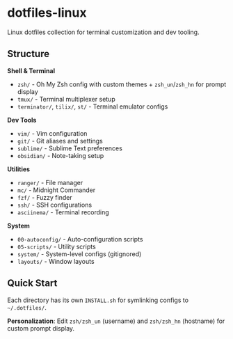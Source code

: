 dotfiles-linux
==========

Linux dotfiles collection for terminal customization and dev tooling.

## Structure

**Shell & Terminal**
- `zsh/` - Oh My Zsh config with custom themes + `zsh_un`/`zsh_hn` for prompt display
- `tmux/` - Terminal multiplexer setup
- `terminator/`, `tilix/`, `st/` - Terminal emulator configs

**Dev Tools**
- `vim/` - Vim configuration
- `git/` - Git aliases and settings
- `sublime/` - Sublime Text preferences
- `obsidian/` - Note-taking setup

**Utilities**
- `ranger/` - File manager
- `mc/` - Midnight Commander
- `fzf/` - Fuzzy finder
- `ssh/` - SSH configurations
- `asciinema/` - Terminal recording

**System**
- `00-autoconfig/` - Auto-configuration scripts
- `05-scripts/` - Utility scripts
- `system/` - System-level configs (gitignored)
- `layouts/` - Window layouts

## Quick Start

Each directory has its own `INSTALL.sh` for symlinking configs to `~/.dotfiles/`.

**Personalization**: Edit `zsh/zsh_un` (username) and `zsh/zsh_hn` (hostname) for custom prompt display.
